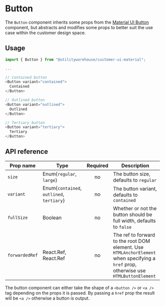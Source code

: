 # Button

The `Button` component inherits some props from the [Material UI Button](https://next.material-ui.com/components/buttons/#main-content) component, but abstracts and modifies some props to better suit the use case within the customer design space.

## Usage

```TypeScript
import { Button } from "@utilitywarehouse/customer-ui-material";

...

// Contained button
<Button variant="contained">
  Contained
</Button>

// Outlined button
<Button variant="outlined">
  Outlined
</Button>

// Tertiary button
<Button variant="tertiary">
  Tertiary
</Button>

```

## API reference

| Prop name | Type | Required | Description |
| --------- | ---- |:--------:| ----------- |
| `size` | Enum{`regular`, `large`} | no | The button size, defaults to `regular` |
| `variant` | Enum{`contained`, `outlined`, `tertiary`} | no | The button variant, defaults to `contained` |
| `fullSize` | Boolean | no | Whether or not the button should be full width, defaults to `false` |
| `forwardedRef` | React.Ref<HTMLButtonElement>, React.Ref<HTMLAnchorElement> | no | The ref to forward to the root DOM element. Use `HTMLAnchorElement` when specifying a `href` prop, otherwise use `HTMLButtonElement` |

The button component can either take the shape of a `<button />` or `<a />` tag depending on the props it is passed. By passing a `href` prop the result will be `<a />` otherwise a button is output.
